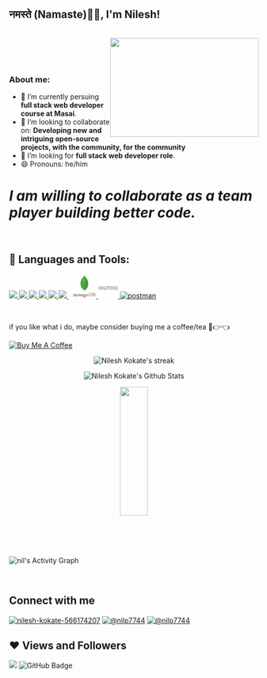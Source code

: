 ### <h2>नमस्ते (Namaste)🙏🏻, I'm Nilesh!
  </br>
<img align="right" src="https://media.tenor.com/images/b7939d73d32cb3ce5e48a80dd35dc599/tenor.gif" width="300" height="200"/>
</br></br></br>



### About me:

- 🔭 I’m currently persuing **full stack web developer course at Masai**.
- 👯 I’m looking to collaborate on: **Developing new and intriguing open-source projects, with the community, for the community**
- 🤔 I’m looking for **full stack web developer role**.
- 😄 Pronouns: he/him

# *I am willing to collaborate as a team player building better code.*

<br/>

## 🚀 Languages and Tools:

<p align="left">
    <a href="https://www.w3.org/html/" target="_blank"> <img src="https://img.icons8.com/color/48/000000/html-5.png"/> </a>
    <a href="https://www.w3schools.com/css/" target="_blank"> <img src="https://img.icons8.com/color/48/000000/css3.png"/> </a>
    <a href="https://developer.mozilla.org/en-US/docs/Web/JavaScript" target="_blank"> <img src="https://img.icons8.com/color/48/000000/javascript.png"/> </a>
    <a href="https://reactjs.org/" target="_blank"> <img src="https://img.icons8.com/color/48/000000/react-native.png"/> </a>
    <a href="https://redux.js.org" target="_blank"> <img src="https://img.icons8.com/color/48/000000/redux.png"/> </a>    
    <!-- <a href="https://getbootstrap.com" target="_blank"> <img src="https://img.icons8.com/color/48/000000/bootstrap.png"/> </a>  -->
    <a style="padding-right:8px;" href="https://nodejs.org" target="_blank"> <img src="https://img.icons8.com/color/48/000000/nodejs.png"/> </a>
     <a href="https://www.mongodb.com/" target="_blank"> <img src="https://raw.githubusercontent.com/devicons/devicon/master/icons/mongodb/mongodb-original-wordmark.svg" alt="mongodb" width="48" height="48"/> </a>
     <a href="https://expressjs.com" target="_blank"> <img src="https://raw.githubusercontent.com/devicons/devicon/master/icons/express/express-original-wordmark.svg" alt="express" width="40" height="40"/> </a>
     <a href="https://postman.com" target="_blank"> <img src="https://www.vectorlogo.zone/logos/getpostman/getpostman-icon.svg" alt="postman" width="45" height="45"/> </a>
    <!-- <a style="padding-right:8px;" href="https://www.mysql.com/" target="_blank"> <img src="https://img.icons8.com/fluent/50/000000/mysql-logo.png"/> </a> --> 
    <!-- <a href="https://firebase.google.com/" target="_blank"> <img src="https://img.icons8.com/color/48/000000/firebase.png"/> </a>  -->   
    
</p>
<br/>

if you like what i do, maybe consider buying me a coffee/tea 🥺👉👈

<a href="https://www.buymeacoffee.com/nilpatil7744" target="_blank"><img src="https://cdn.buymeacoffee.com/buttons/v2/default-red.png" alt="Buy Me A Coffee" width="150" ></a>


<p align="center">
    <a >
        <img title="🔥 Get streak stats for your profile at git.io/streak-stats" alt="Nilesh Kokate's streak" src="https://github-readme-streak-stats.herokuapp.com/?user=nilpatil7744&theme=black-ice&hide_border=true&stroke=0000&background=060A0CD0"/>
    </a>
</p>




  <p align="center">
    <a ><img alt="Nilesh Kokate's Github Stats" src="https://github-readme-stats.vercel.app/api?username=nilpatil7744&show_icons=true&count_private=true&theme=react&hide_border=true&bg_color=0D1117" /></a>
    </p>


  
 <p align="center">
    <img src="https://github-readme-stats.vercel.app/api/top-langs/?username=Bhargav1224&theme=react&hide_border=true&bg_color=0D1117" height="260px" width="33.25%"/>
    </p>
  <br/>

<br/>
<br/>

<a ><img alt="nil's Activity Graph" src="https://activity-graph.herokuapp.com/graph?username=nilpatil7744&bg_color=0D1117&color=5BCDEC&line=5BCDEC&point=FFFFFF&hide_border=true" /></a>

<br/>

## Connect with me

<p align="left">
<a href="https://linkedin.com/in/nilesh-kokate-566174207" target="blank"><img align="center" src="https://raw.githubusercontent.com/rahuldkjain/github-profile-readme-generator/master/src/images/icons/Social/linked-in-alt.svg" alt="nilesh-kokate-566174207" height="30" width="40" /></a>
<a href="https://twitter.com/Nil_patil_" target="blank"><img align="center" src="https://img.icons8.com/fluent/48/000000/twitter.png" alt="@nilp7744" height="30" width="30" /></a>
<a href="https://medium.com/@nilp7744" target="blank"><img align="center" src="https://raw.githubusercontent.com/rahuldkjain/github-profile-readme-generator/master/src/images/icons/Social/medium.svg" alt="@nilp7744" height="30" width="40" /></a>
</p>


## ❤ Views and Followers

<a>
    <img src="https://komarev.com/ghpvc/?username=nilpatil7744">
</a>
<a ><img src="https://img.shields.io/github/followers/nilpatil7744?label=Followers&style=social" alt="GitHub Badge"></a>

